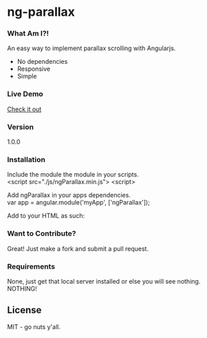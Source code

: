 # ng-parallax

### What Am I?!
An easy way to implement parallax scrolling with Angularjs.  
  - No dependencies
  - Responsive
  - Simple
  
### Live Demo 
[Check it out](http://allenroyston.herokuapp.com/access/demo1/index.html "Title")






### Version
1.0.0

### Installation

Include the module the module in your scripts.  
&lt;script src="./js/ngParallax.min.js"&gt; &lt;script&gt;

Add ngParallax in your apps dependencies.  
var app = angular.module('myApp', ['ngParallax']);

Add to your HTML as such: 
<div ng-parallax pattern="myPattern" speed="0"></div>




### Want to Contribute?

Great!  Just make a fork and submit a pull request. 

### Requirements

None, just get that local server installed or else you will see nothing. NOTHING!




License
----

MIT - go nuts y'all.
